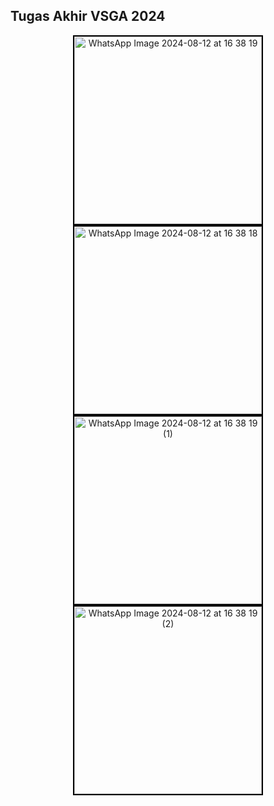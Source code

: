 ## Tugas Akhir VSGA 2024

<p align="center">
  <img src="https://github.com/user-attachments/assets/e97bb90b-8d81-43c5-b2b1-68459d556eb3" alt="WhatsApp Image 2024-08-12 at 16 38 19" style="border: 2px solid #000; width: 300px; height: auto;" />
  <img src="https://github.com/user-attachments/assets/ece64121-ff74-4528-827a-624574da1157" alt="WhatsApp Image 2024-08-12 at 16 38 18" style="border: 2px solid #000; width: 300px; height: auto;" />
  <img src="https://github.com/user-attachments/assets/27efac46-02c5-4452-adfd-4f0bcd291220" alt="WhatsApp Image 2024-08-12 at 16 38 19 (1)" style="border: 2px solid #000; width: 300px; height: auto;" />
  <img src="https://github.com/user-attachments/assets/a389e86d-ce10-47d1-9799-e473fdc73359" alt="WhatsApp Image 2024-08-12 at 16 38 19 (2)" style="border: 2px solid #000; width: 300px; height: auto;" />
</p>
